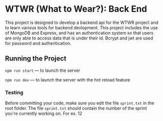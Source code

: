 # WTWR (What to Wear?): Back End

This project is designed to develop a backend api for the WTWR project and to learn various tools for backend devlopment. This project includes the use of MongoDB and Express, and has an authentication system so that users are only able to access data that is under their id. Bcrypt and jwt are used for password and authentication.

## Running the Project

`npm run start` — to launch the server

`npm run dev` — to launch the server with the hot reload feature

### Testing

Before committing your code, make sure you edit the file `sprint.txt` in the root folder. The file `sprint.txt` should contain the number of the sprint you're currently working on. For ex. 12
